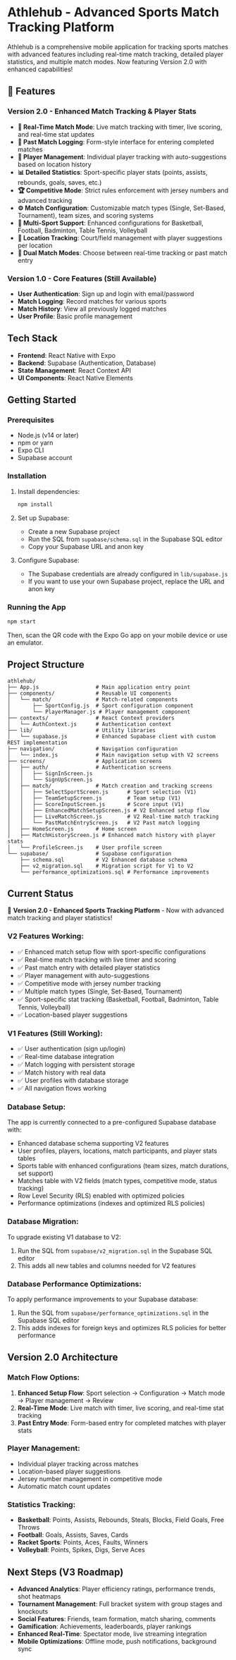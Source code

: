 # Athlehub - Advanced Sports Match Tracking Platform

Athlehub is a comprehensive mobile application for tracking sports matches with advanced features including real-time match tracking, detailed player statistics, and multiple match modes. Now featuring Version 2.0 with enhanced capabilities!

## 🚀 Features

### Version 2.0 - Enhanced Match Tracking & Player Stats
- **🔴 Real-Time Match Mode**: Live match tracking with timer, live scoring, and real-time stat updates
- **📝 Past Match Logging**: Form-style interface for entering completed matches
- **👥 Player Management**: Individual player tracking with auto-suggestions based on location history
- **📊 Detailed Statistics**: Sport-specific player stats (points, assists, rebounds, goals, saves, etc.)
- **🏆 Competitive Mode**: Strict rules enforcement with jersey numbers and advanced tracking
- **⚙️ Match Configuration**: Customizable match types (Single, Set-Based, Tournament), team sizes, and scoring systems
- **🎯 Multi-Sport Support**: Enhanced configurations for Basketball, Football, Badminton, Table Tennis, Volleyball
- **📍 Location Tracking**: Court/field management with player suggestions per location
- **🔄 Dual Match Modes**: Choose between real-time tracking or past match entry

### Version 1.0 - Core Features (Still Available)
- **User Authentication**: Sign up and login with email/password
- **Match Logging**: Record matches for various sports
- **Match History**: View all previously logged matches
- **User Profile**: Basic profile management

## Tech Stack

- **Frontend**: React Native with Expo
- **Backend**: Supabase (Authentication, Database)
- **State Management**: React Context API
- **UI Components**: React Native Elements

## Getting Started

### Prerequisites

- Node.js (v14 or later)
- npm or yarn
- Expo CLI
- Supabase account

### Installation

1. Install dependencies:

   ```bash
   npm install
   ```

2. Set up Supabase:
   - Create a new Supabase project
   - Run the SQL from `supabase/schema.sql` in the Supabase SQL editor
   - Copy your Supabase URL and anon key

3. Configure Supabase:
   - The Supabase credentials are already configured in `lib/supabase.js`
   - If you want to use your own Supabase project, replace the URL and anon key

### Running the App

```bash
npm start
```

Then, scan the QR code with the Expo Go app on your mobile device or use an emulator.

## Project Structure

```
athlehub/
├── App.js                  # Main application entry point
├── components/             # Reusable UI components
│   └── match/              # Match-related components
│       ├── SportConfig.js  # Sport configuration component
│       └── PlayerManager.js # Player management component
├── contexts/               # React Context providers
│   └── AuthContext.js      # Authentication context
├── lib/                    # Utility libraries
│   └── supabase.js         # Enhanced Supabase client with custom REST implementation
├── navigation/             # Navigation configuration
│   └── index.js            # Main navigation setup with V2 screens
├── screens/                # Application screens
│   ├── auth/               # Authentication screens
│   │   ├── SignInScreen.js
│   │   └── SignUpScreen.js
│   ├── match/              # Match creation and tracking screens
│   │   ├── SelectSportScreen.js      # Sport selection (V1)
│   │   ├── TeamSetupScreen.js        # Team setup (V1)
│   │   ├── ScoreInputScreen.js       # Score input (V1)
│   │   ├── EnhancedMatchSetupScreen.js # V2 Enhanced setup flow
│   │   ├── LiveMatchScreen.js        # V2 Real-time match tracking
│   │   └── PastMatchEntryScreen.js   # V2 Past match logging
│   ├── HomeScreen.js       # Home screen
│   ├── MatchHistoryScreen.js # Enhanced match history with player stats
│   └── ProfileScreen.js    # User profile screen
└── supabase/               # Supabase configuration
    ├── schema.sql          # V2 Enhanced database schema
    ├── v2_migration.sql    # Migration script for V1 to V2
    └── performance_optimizations.sql # Performance improvements
```

## Current Status

🚀 **Version 2.0 - Enhanced Sports Tracking Platform** - Now with advanced match tracking and player statistics!

### V2 Features Working:
- ✅ Enhanced match setup flow with sport-specific configurations
- ✅ Real-time match tracking with live timer and scoring
- ✅ Past match entry with detailed player statistics
- ✅ Player management with auto-suggestions
- ✅ Competitive mode with jersey number tracking
- ✅ Multiple match types (Single, Set-Based, Tournament)
- ✅ Sport-specific stat tracking (Basketball, Football, Badminton, Table Tennis, Volleyball)
- ✅ Location-based player suggestions

### V1 Features (Still Working):
- ✅ User authentication (sign up/login)
- ✅ Real-time database integration
- ✅ Match logging with persistent storage
- ✅ Match history with real data
- ✅ User profiles with database storage
- ✅ All navigation flows working

### Database Setup:
The app is currently connected to a pre-configured Supabase database with:
- Enhanced database schema supporting V2 features
- User profiles, players, locations, match participants, and player stats tables
- Sports table with enhanced configurations (team sizes, match durations, set support)
- Matches table with V2 fields (match types, competitive mode, status tracking)
- Row Level Security (RLS) enabled with optimized policies
- Performance optimizations (indexes and optimized RLS policies)

### Database Migration:
To upgrade existing V1 database to V2:
1. Run the SQL from `supabase/v2_migration.sql` in the Supabase SQL editor
2. This adds all new tables and columns needed for V2 features

### Database Performance Optimizations:
To apply performance improvements to your Supabase database:
1. Run the SQL from `supabase/performance_optimizations.sql` in the Supabase SQL editor
2. This adds indexes for foreign keys and optimizes RLS policies for better performance

## Version 2.0 Architecture

### Match Flow Options:
1. **Enhanced Setup Flow**: Sport selection → Configuration → Match mode → Player management → Review
2. **Real-Time Mode**: Live match with timer, live scoring, and real-time stat tracking
3. **Past Entry Mode**: Form-based entry for completed matches with player stats

### Player Management:
- Individual player tracking across matches
- Location-based player suggestions
- Jersey number management in competitive mode
- Automatic match count updates

### Statistics Tracking:
- **Basketball**: Points, Assists, Rebounds, Steals, Blocks, Field Goals, Free Throws
- **Football**: Goals, Assists, Saves, Cards
- **Racket Sports**: Points, Aces, Faults, Winners
- **Volleyball**: Points, Spikes, Digs, Serve Aces

## Next Steps (V3 Roadmap)

- **Advanced Analytics**: Player efficiency ratings, performance trends, shot heatmaps
- **Tournament Management**: Full bracket system with group stages and knockouts
- **Social Features**: Friends, team formation, match sharing, comments
- **Gamification**: Achievements, leaderboards, player rankings
- **Enhanced Real-Time**: Spectator mode, live streaming integration
- **Mobile Optimizations**: Offline mode, push notifications, background sync
